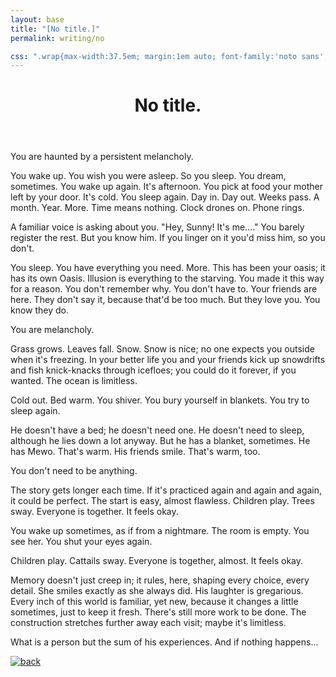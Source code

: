 ```yaml
---
layout: base
title: "[No title.]"
permalink: writing/no

css: ".wrap{max-width:37.5em; margin:1em auto; font-family:'noto sans',sans-serif;} h1{font-family:initial; font-weight:normal; margin:2em 0 5em; color:#bfbfbf;} p{line-height:1.5; margin:1em 0;} footer{margin-top:50em; margin-top:115vh;} ::selection{background:#fff; color:#efefef;} footer{text-align:center;} a{transition:2s;} a:focus,a:hover,a:active{opacity:.15; transition:1s; margin-left:-2em;}"
---
```

<div class="wrap"><header><h1>No title.</h1></header>

<main markdown="1">
You are haunted by a persistent melancholy.

You wake up. You wish you were asleep. So you sleep. You dream, sometimes. You wake up again. It's afternoon. You pick at food your mother left by your door. It's cold. You sleep again. Day in. Day out. Weeks pass. A month. Year. More. Time means nothing. Clock drones on. Phone rings.

A familiar voice is asking about you. "Hey, Sunny! It's me...." You barely register the rest. But you know him. If you linger on it you'd miss him, so you don't.

You sleep. You have everything you need. More. This has been your oasis; it has its own Oasis. Illusion is everything to the starving. You made it this way for a reason. You don't remember why. You don't have to. Your friends are here. They don't say it, because that'd be too much. But they love you. You know they do.

You are melancholy.

Grass grows. Leaves fall. Snow. Snow is nice; no one expects you outside when it's freezing. In your better life you and your friends kick up snowdrifts and fish knick-knacks through icefloes; you could do it forever, if you wanted. The ocean is limitless.

Cold out. Bed warm. You shiver. You bury yourself in blankets. You try to sleep again.

He doesn't have a bed; he doesn't need one. He doesn't need to sleep, although he lies down a lot anyway. But he has a blanket, sometimes. He has Mewo. That's warm. His friends smile. That's warm, too.

You don't need to be anything.

The story gets longer each time. If it's practiced again and again and again, it could be perfect. The start is easy, almost flawless. Children play. Trees sway. Everyone is together. It feels okay.

You wake up sometimes, as if from a nightmare. The room is empty. You see her. You shut your eyes again.

Children play. Cattails sway. Everyone is together, almost. It feels okay.

Memory doesn't just creep in; it rules, here, shaping every choice, every detail. She smiles exactly as she always did. His laughter is gregarious. Every inch of this world is familiar, yet new, because it changes a little sometimes, just to keep it fresh. There's still more work to be done. The construction stretches further away each visit; maybe it's limitless.

What is a person but the sum of his experiences. And if nothing happens...
</main>
<footer><a href="{%include url.html%}/writing"><img src="{%include url.html%}/assets/img/fork-mini.png" alt="back"></a></footer></div>
